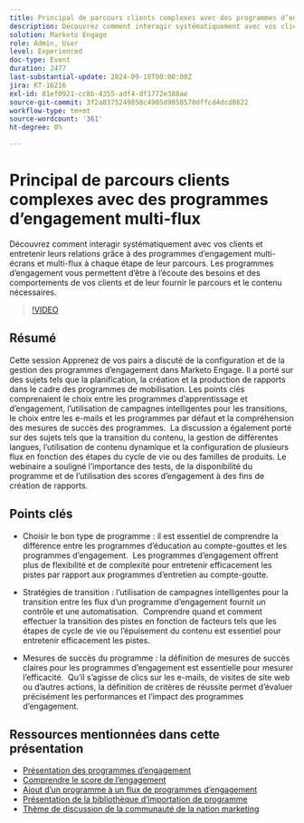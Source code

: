 ```yaml
---
title: Principal de parcours clients complexes avec des programmes d’engagement multi-flux
description: Découvrez comment interagir systématiquement avec vos clients et entretenir leurs relations grâce à des programmes d’engagement multi-écrans et multi-flux à chaque étape de leur parcours. Les programmes d’engagement vous permettent d’être à l’écoute des besoins et des comportements de vos clients et de leur fournir le parcours et le contenu nécessaires.
solution: Marketo Engage
role: Admin, User
level: Experienced
doc-type: Event
duration: 2477
last-substantial-update: 2024-09-18T00:00:00Z
jira: KT-16216
exl-id: 81ef0921-cc8b-4355-adf4-df1772e388ae
source-git-commit: 3f2a8375249858c4905d9058570dffcd4dcd8622
workflow-type: tm+mt
source-wordcount: '361'
ht-degree: 0%

---
```


# Principal de parcours clients complexes avec des programmes d’engagement multi-flux

Découvrez comment interagir systématiquement avec vos clients et entretenir leurs relations grâce à des programmes d’engagement multi-écrans et multi-flux à chaque étape de leur parcours. Les programmes d’engagement vous permettent d’être à l’écoute des besoins et des comportements de vos clients et de leur fournir le parcours et le contenu nécessaires.

>[!VIDEO](https://video.tv.adobe.com/v/3434490/?learn=on)

## Résumé

Cette session Apprenez de vos pairs a discuté de la configuration et de la gestion des programmes d’engagement dans Marketo Engage. Il a porté sur des sujets tels que la planification, la création et la production de rapports dans le cadre des programmes de mobilisation. Les points clés comprenaient le choix entre les programmes d’apprentissage et d’engagement, l’utilisation de campagnes intelligentes pour les transitions, le choix entre les e-mails et les programmes par défaut et la compréhension des mesures de succès des programmes. &#x200B; La discussion a également porté sur des sujets tels que la transition du contenu, la gestion de différentes langues, l’utilisation de contenu dynamique et la configuration de plusieurs flux en fonction des étapes du cycle de vie ou des familles de produits. Le webinaire a souligné l’importance des tests, de la disponibilité du programme et de l’utilisation des scores d’engagement à des fins de création de rapports. &#x200B;

## Points clés

* Choisir le bon type de programme : il est essentiel de comprendre la différence entre les programmes d’éducation au compte-gouttes et les programmes d’engagement. &#x200B; Les programmes d’engagement offrent plus de flexibilité et de complexité pour entretenir efficacement les pistes par rapport aux programmes d’entretien au compte-goutte. &#x200B;

* Stratégies de transition : l’utilisation de campagnes intelligentes pour la transition entre les flux d’un programme d’engagement fournit un contrôle et une automatisation. &#x200B; Comprendre quand et comment effectuer la transition des pistes en fonction de facteurs tels que les étapes de cycle de vie ou l’épuisement du contenu est essentiel pour entretenir efficacement les pistes.

* Mesures de succès du programme : la définition de mesures de succès claires pour les programmes d’engagement est essentielle pour mesurer l’efficacité. &#x200B; Qu’il s’agisse de clics sur les e-mails, de visites de site web ou d’autres actions, la définition de critères de réussite permet d’évaluer précisément les performances et l’impact des programmes d’engagement. &#x200B;

## Ressources mentionnées dans cette présentation

* [Présentation des programmes d’engagement](https://experienceleague.adobe.com/fr/docs/marketo/using/product-docs/email-marketing/drip-nurturing/creating-an-engagement-program/understanding-engagement-programs)
* [Comprendre le score de l’engagement](https://experienceleague.adobe.com/fr/docs/marketo/using/product-docs/email-marketing/drip-nurturing/reports-and-notifications/understanding-the-engagement-score)
* [Ajout d’un programme à un flux de programmes d’engagement](https://experienceleague.adobe.com/fr/docs/marketo/using/product-docs/email-marketing/drip-nurturing/creating-an-engagement-program/adding-a-program-to-an-engagement-program-stream)
* [Présentation de la bibliothèque d’importation de programme](https://experienceleague.adobe.com/fr/docs/marketo/using/product-docs/core-marketo-concepts/programs/program-library/program-import-library-overview)
* [Thème de discussion de la communauté de la nation marketing](https://nation.marketo.com/t5/product-discussions/sept-17-webinar-learn-from-your-peers-master-complex-customer/td-p/352582)
